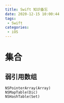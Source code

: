 ```yaml
---
title: Swift 知识备忘
date: 2020-12-15 10:00:44
tags:
 - Swift
categories:
 - iOS
---
```


# 集合

## 弱引用数组

```
NSPointerArray(Array)
NSMapTable(Dic)
NSHashTable(Set)
```
